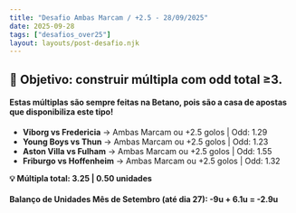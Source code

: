 ```yaml
---
title: "Desafio Ambas Marcam / +2.5 - 28/09/2025"
date: 2025-09-28
tags: ["desafios_over25"]
layout: layouts/post-desafio.njk
---
```


## 🎯 Objetivo: construir múltipla com odd total ≥3. 

#### Estas múltiplas são sempre feitas na Betano, pois são a casa de apostas que disponibiliza este tipo!

- **Viborg vs Fredericia** → Ambas Marcam ou +2.5 golos | Odd: 1.29 
- **Young Boys vs Thun** → Ambas Marcam ou +2.5 golos | Odd: 1.23 
- **Aston Villa vs Fulham** → Ambas Marcam ou +2.5 golos | Odd: 1.55
- **Friburgo vs Hoffenheim** → Ambas Marcam ou +2.5 golos | Odd: 1.32

**💡 Múltipla total: 3.25 | 0.50 unidades** 

#### Balanço de Unidades Mês de Setembro (até dia 27): -9u + 6.1u = -2.9u
